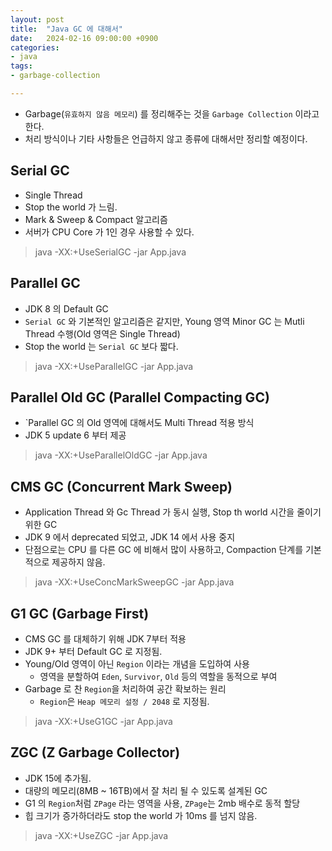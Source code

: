 ```yaml
---
layout: post
title:  "Java GC 에 대해서"
date:   2024-02-16 09:00:00 +0900
categories:
- java
tags:
- garbage-collection

---
```


- Garbage(`유효하지 않음 메모리`) 를 정리해주는 것을 `Garbage Collection` 이라고 한다.
- 처리 방식이나 기타 사항들은 언급하지 않고 종류에 대해서만 정리할 예정이다.

## Serial GC
- Single Thread
- Stop the world 가 느림.
- Mark & Sweep & Compact 알고리즘
- 서버가 CPU Core 가 1인 경우 사용할 수 있다.

> java -XX:+UseSerialGC -jar App.java

## Parallel GC
- JDK 8 의 Default GC
- `Serial GC` 와 기본적인 알고리즘은 같지만, Young 영역 Minor GC 는 Mutli Thread 수행(Old 영역은 Single Thread)
- Stop the world 는 `Serial GC` 보다 짧다.

> java -XX:+UseParallelGC -jar App.java

## Parallel Old GC (Parallel Compacting GC)
- `Parallel GC 의 Old 영역에 대해서도 Multi Thread 적용 방식
-  JDK 5 update 6 부터 제공

> java -XX:+UseParallelOldGC -jar App.java

## CMS GC (Concurrent Mark Sweep)
- Application Thread 와 Gc Thread 가 동시 실행, Stop th world 시간을 줄이기 위한 GC
- JDK 9 에서 deprecated 되었고, JDK 14 에서 사용 중지
- 단점으로는 CPU 를 다른 GC 에 비해서 많이 사용하고, Compaction 단계를 기본적으로 제공하지 않음.

> java -XX:+UseConcMarkSweepGC -jar App.java

## G1 GC (Garbage First)
- CMS GC 를 대체하기 위해 JDK 7부터 적용
- JDK 9+ 부터 Default GC 로 지정됨.
- Young/Old 영역이 아닌 `Region` 이라는 개념을 도입하여 사용
  - 영역을 분할하여 `Eden`, `Survivor`, `Old` 등의 역할을 동적으로 부여
- Garbage 로 찬 `Region`을 처리하여 공간 확보하는 원리
  - `Region`은 `Heap 메모리 설정 / 2048` 로 지정됨.

> java -XX:+UseG1GC -jar App.java

## ZGC (Z Garbage Collector)
- JDK 15에 추가됨.
- 대량의 메모리(8MB ~ 16TB)에서 잘 처리 될 수 있도록 설계된 GC
- G1 의 `Region`처럼 `ZPage` 라는 영역을 사용, `ZPage`는 2mb 배수로 동적 할당
- 힙 크기가 증가하더라도 stop the world 가 10ms 를 넘지 않음.

> java -XX:+UseZGC -jar App.java
